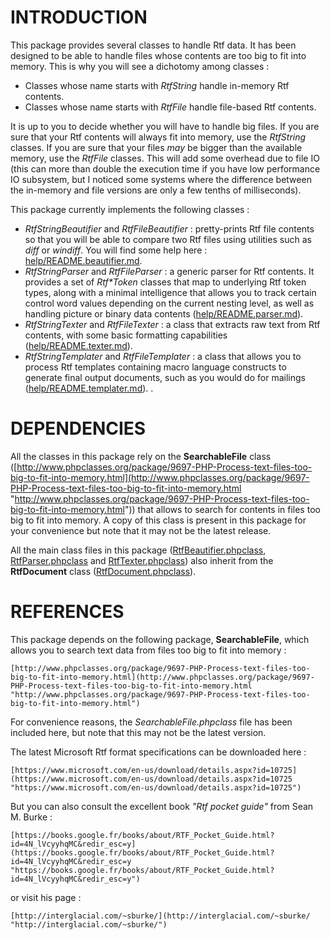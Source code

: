 # INTRODUCTION #

This package provides several classes to handle Rtf data. It has been designed to be able to handle files whose contents are too big to fit into memory. This is why you will see a dichotomy among classes :

- Classes whose name starts with *RtfString* handle in-memory Rtf contents.
- Classes whose name starts with *RtfFile* handle file-based Rtf contents.

It is up to you to decide whether you will have to handle big files. If you are sure that your Rtf contents will always fit into memory, use the *RtfString* classes. If you are sure that your files *may* be bigger than the available memory, use the *RtfFile* classes. This will add some overhead due to file IO (this can more than double the execution time if you have low performance IO subsystem, but I noticed some systems where the difference between the in-memory and file versions are only a few tenths of milliseconds).

This package currently implements the following classes :

- *RtfStringBeautifier* and *RtfFileBeautifier* : pretty-prints Rtf file contents so that you will be able to compare two Rtf files using utilities such as *diff* or *windiff*. You will find some help here : [help/README.beautifier.md](help/README.beautifier.md "help/README.beautifier.md").
- *RtfStringParser* and *RtfFileParser* : a generic parser for Rtf contents. It provides a set of *Rtf\*Token* classes that map to underlying Rtf token types, along with a minimal intelligence that allows you to track certain control word values depending on the current nesting level, as well as handling picture or binary data contents ([help/README.parser.md](help/README.parser.md "help/README.parser.md")).
- *RtfStringTexter* and *RtfFileTexter* : a class that extracts raw text from Rtf contents, with some basic formatting capabilities ([help/README.texter.md](help/README.texter.md "help/README.texter.md")). 
- *RtfStringTemplater* and *RtfFileTemplater* : a class that allows you to process Rtf templates containing macro language constructs to generate final output documents, such as you would do for mailings ([help/README.templater.md](help/README.templater.md "help/README.templater.md")). .
 

# DEPENDENCIES #

All the classes in this package rely on the **SearchableFile** class ([http://www.phpclasses.org/package/9697-PHP-Process-text-files-too-big-to-fit-into-memory.html](http://www.phpclasses.org/package/9697-PHP-Process-text-files-too-big-to-fit-into-memory.html "http://www.phpclasses.org/package/9697-PHP-Process-text-files-too-big-to-fit-into-memory.html")) that allows to search for contents in files too big to fit into memory. A copy of this class is present in this package for your convenience but note that it may not be the latest release.

All the main class files in this package ([RtfBeautifier.phpclass](RtfBeautifier.phpclass "RtfBeautifier.phpclass"), [RtfParser.phpclass](RtfParser.phpclass "RtfParser.phpclass")
 and [RtfTexter.phpclass](RtfTexter.phpclass "RtfTexter.phpclass")) also inherit from the **RtfDocument** class ([RtfDocument.phpclass](RtfDocument.phpclass "RtfDocument.phpclass")).


# REFERENCES #

This package depends on the following package, **SearchableFile**, which allows you to search text data from files too big to fit into memory :

	[http://www.phpclasses.org/package/9697-PHP-Process-text-files-too-big-to-fit-into-memory.html](http://www.phpclasses.org/package/9697-PHP-Process-text-files-too-big-to-fit-into-memory.html "http://www.phpclasses.org/package/9697-PHP-Process-text-files-too-big-to-fit-into-memory.html")

For convenience reasons, the *SearchableFile.phpclass* file has been included here, but note that this may not be the latest version.

The latest Microsoft Rtf format specifications can be downloaded here :

	[https://www.microsoft.com/en-us/download/details.aspx?id=10725](https://www.microsoft.com/en-us/download/details.aspx?id=10725 "https://www.microsoft.com/en-us/download/details.aspx?id=10725")

But you can also consult the excellent book *"Rtf pocket guide"* from Sean M. Burke :
 
	[https://books.google.fr/books/about/RTF_Pocket_Guide.html?id=4N_lVcyyhqMC&redir_esc=y](https://books.google.fr/books/about/RTF_Pocket_Guide.html?id=4N_lVcyyhqMC&redir_esc=y "https://books.google.fr/books/about/RTF_Pocket_Guide.html?id=4N_lVcyyhqMC&redir_esc=y")

or visit his page :

	[http://interglacial.com/~sburke/](http://interglacial.com/~sburke/ "http://interglacial.com/~sburke/")


